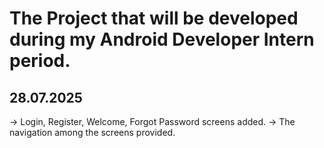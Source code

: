 # The Project that will be developed during my Android Developer Intern period.

## 28.07.2025
-> Login, Register, Welcome, Forgot Password screens added.
-> The navigation among the screens provided.
